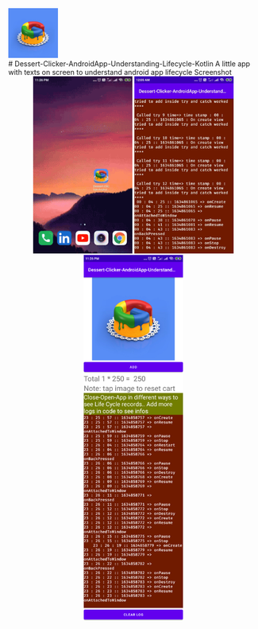<div><img src="app/src/main/res/drawable/google.png" width="100px"</img></div>
# Dessert-Clicker-AndroidApp-Understanding-Lifecycle-Kotlin
A little app with texts on screen to understand android app lifecycle
Screenshot
<div align="center">
    <img src="/screenshots/2.gif" width="200px"/>
    <img src="/screenshots/3.jpg" width="200px"/>
    <img src="/screenshots/1.png" width="200px"/>
</div>
